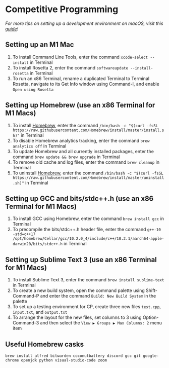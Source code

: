 # Competitive Programming
*For more tips on setting up a development environment on macOS, visit this [guide](https://sourabhbajaj.com/mac-setup/)!*

## Setting up an M1 Mac
1.  To install Command Line Tools, enter the command `xcode-select --install` in Terminal
2.  To install Rosetta 2, enter the command `softwareupdate --install-rosetta` in Terminal
3.  To run an x86 Terminal, rename a duplicated Terminal to Terminal Rosetta, navigate to its Get Info window using Command-I, and enable `Open using Rosetta` 

## Setting up Homebrew (use an x86 Terminal for M1 Macs)
1. To install [Homebrew](https://brew.sh), enter the command `/bin/bash -c "$(curl -fsSL https://raw.githubusercontent.com/Homebrew/install/master/install.sh)"` in Terminal
2. To disable Homebrew analytics tracking, enter the command `brew analytics off` in Terminal
3. To update Homebrew and all currently installed packages, enter the command `brew update && brew upgrade` in Terminal
4. To remove old cache and log files, enter the command `brew cleanup` in Terminal
5. To uninstall [Homebrew](https://github.com/homebrew/install#uninstall-homebrew), enter the command `/bin/bash -c "$(curl -fsSL https://raw.githubusercontent.com/Homebrew/install/master/uninstall.sh)"` in Terminal

## Setting up GCC and bits/stdc++.h (use an x86 Terminal for M1 Macs)
1. To install GCC using Homebrew, enter the command `brew install gcc` in Terminal
2. To precompile the bits/stdc++.h header file, enter the command `g++-10 -std=c++17 /opt/homebrew/Cellar/gcc/10.2.0_4/include/c++/10.2.1/aarch64-apple-darwin20/bits/stdc++.h` in Terminal

## Setting up Sublime Text 3 (use an x86 Terminal for M1 Macs)
1. To install Sublime Text 3, enter the command `brew install sublime-text` in Terminal
2. To create a new build system, open the command palette using Shift-Command-P and enter the command `Build: New Build System` in the palette
3. To set up a testing environment for CP, create three new files `test.cpp`, `input.txt`, and `output.txt`
4. To arrange the layout for the new files, set columns to 3 using Option-Command-3 and then select the `View ▶ Groups ▶ Max Columns: 2` menu item

## Useful Homebrew casks
`brew install alfred bitwarden coconutbattery discord gcc git google-chrome openjdk python visual-studio-code zoom`
